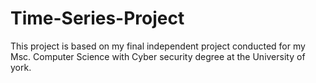 # Time-Series-Project
This project is based on my final independent project conducted for my Msc. Computer Science with Cyber security degree at the University of york.
